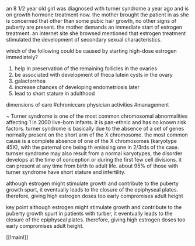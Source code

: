 an 8 1/2 year old girl was diagnosed with turner syndrome a year ago and is on growth hormone treatment now. the mother brought the patient in as she is concerned that other than some pubic hair growth, no other signs of puberty are present. the mother demands an immediate start of estrogen treatment. an internet site she browsed mentioned that estrogen treatment stimulated the development of secondary sexual characteristics. 

which of the following could be caused by starting high-dose estrogen immediately? 

1. help in preservation of the remaining follicles in the ovaries 
2. be associated with development of theca lutein cysts in the ovary 
3. galactorrhea 
4. increase chances of developing endometriosis later 
5. lead to short stature in adulthood 

dimensions of care #chroniccare 
physician activities #management 

~ Turner syndrome is one of the most common chromosomal abnormalities affecting 1 in 2000 live-born infants. it is pan-ethnic and has no known risk factors. turner syndrome is basically due to the absence of a set of genes normally present on the short arm of the X chromosome. the most common cause is a complete absence of one of the X chromosomes (karyotype 45X), with the paternal one being th emissing one in 2/3rds of the case. turnser syndrome may also result from a normal karyotypes, the disorder develops at the time of conception or during the first few cell divisions. it can present at any time from birth to adult life. about 95% of those with turner syndrome have short stature and infertility. 

although estrogen might stimulate growth and contribute to the puberty growth spurt, it eventually leads to the closure of the epiphyseal plates. therefore, giving high estrogen doses too early compromises adult height 

key point 
although estrogen might stimulate growth and contribute to the puberty growth spurt in patients with turber, it eventually leads to the closure of the epiphyseal plates. therefore, giving high estrogen doses too early compromises adult height. 

[[!main!]]
